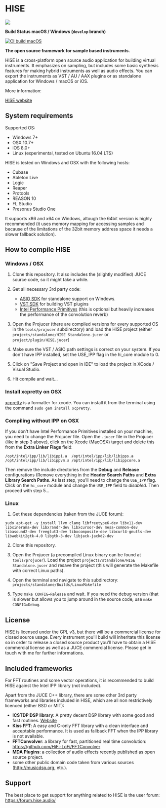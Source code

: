 # HISE

![](http://hise.audio/images/github.png)

**Build Status macOS / Windows (`develop` branch)**  

[![CI build macOS](https://github.com/christophhart/HISE/actions/workflows/ci_mac.yml/badge.svg?branch=develop)](https://github.com/christophhart/HISE/actions/workflows/ci_mac.yml)

**The open source framework for sample based instruments.**

HISE is a cross-platform open source audio application for building virtual instruments. 
It emphasizes on sampling, but includes some basic synthesis features for making hybrid instruments as well as audio effects. 
You can export the instruments as VST / AU / AAX plugins or as standalone application for Windows / macOS or iOS.

More information:

[HISE website](http://hise.audio)

## System requirements

Supported OS:

- Windows 7+
- OSX 10.7+
- iOS 8.0+
- Linux (experimental, tested on Ubuntu 16.04 LTS)

HISE is tested on Windows and OSX with the following hosts:

- Cubase
- Ableton Live
- Logic
- Reaper
- Protools
- REASON 10
- FL Studio
- Presonus Studio One

It supports x86 and x64 on Windows, altough the 64bit version is highly recommended (it uses memory mapping for accessing samples and because of the limitations of the 32bit memory address space it needs a slower fallback solution).

## How to compile HISE

### Windows / OSX

1. Clone this repository. It also includes the (slightly modified) JUCE source code, so it might take a while.

2. Get all necessary 3rd party code:
	- [ASIO SDK](http://www.steinberg.net/sdk_downloads/asiosdk2.3.zip) for standalone support on Windows.
	- [VST SDK](http://www.steinberg.net/sdk_downloads/vstsdk366_27_06_2016_build_61.zip) for building VST plugins
	- [Intel Performance Primitives](https://software.intel.com/en-us/articles/free-ipp) (this is optional but heavily increases the performance of the convolution reverb)

3. Open the Projucer (there are compiled versions for every supported OS in the `tools/projucer` subdirectory) and load the HISE project (either `projects/standalone/HISE Standalone.jucer` or `project/plugin/HISE.jucer`)

4. Make sure the VST / ASIO path settings is correct on your system. If you don't have IPP installed, set the USE_IPP flag in the hi_core module to 0.

5. Click on "Save Project and open in IDE" to load the project in XCode / Visual Studio. 

6. Hit compile and wait...

### Install xcpretty on OSX 
[xcpretty](https://github.com/xcpretty/xcpretty) is a formatter for xcode. You can install it from the terminal using the command `sudo gem install xcpretty`.

### Compiling without IPP on OSX

If you don't have Intel Performance Primitives installed on your machine, you need to change the Projucer file. Open the `.jucer` file in the Projucer (like in step 3 above), click on the Xcode (MacOSX) target and delete this from the **Extra Linker Flags** field:

```
/opt/intel/ipp/lib/libippi.a  /opt/intel/ipp/lib/libipps.a /opt/intel/ipp/lib/libippvm.a /opt/intel/ipp/lib/libippcore.a
```

Then remove the include directories from the **Debug** and **Release** configurations (Remove everything in the **Header Search Paths** and **Extra Library Search Paths**. As last step, you'll need to change the `USE_IPP` flag. Click on the `hi_core` module and change the `USE_IPP` field to *disabled*. Then proceed with step 5...

### Linux

1. Get these dependencies (taken from the JUCE forum):

```
sudo apt-get -y install llvm clang libfreetype6-dev libx11-dev libxinerama-dev libxrandr-dev libxcursor-dev mesa-common-dev libasound2-dev freeglut3-dev libxcomposite-dev libcurl4-gnutls-dev libwebkit2gtk-4.0 libgtk-3-dev libjack-jackd2-dev
```

2. Clone this repository.

3. Open the Projucer (a precompiled Linux binary can be found at `tools/projucer`). Load the project `projects/standalone/HISE Standalone.jucer` and resave the project (this will generate the Makefile with correct Linux paths).

4. Open the terminal and navigate to this subdirectory: `projects/standalone/Builds/LinuxMakefile`

5. Type `make CONFIG=Release` and wait. If you need the debug version (that is slower but allows you to jump around in the source code, use `make CONFIG=Debug`.


## License

HISE is licensed under the GPL v3, but there will be a commercial license for closed source usage. Every instrument you'll build will inheritate this license so in order to release a closed source product you'll have to obtain a HISE commercial license as well as a JUCE commercial license. Please get in touch with me for further informations.

## Included frameworks

For FFT routines and some vector operations, it is recommended to build HISE against the Intel IPP library (not included).

Apart from the JUCE C++ library, there are some other 3rd party frameworks and libraries included in HISE, which are all non restrictively licenced (either BSD or MIT):

- **ICSTDP DSP library**: A pretty decent DSP library with some good and fast routines.   [Website](https://www.zhdk.ch/en/researchproject/426390)
- **Kiss FFT**: A easy and C-only FFT library with a clean interface and acceptable performance. It is used as fallback FFT when the IPP library is not available.
- **FFTConvolver**: a library for fast, partitioned real time convolution: https://github.com/HiFi-LoFi/FFTConvolver
- **MDA Plugins**: a collection of audio effects recently published as open source project.
- some other public domain code taken from various sources (http://musicdsp.org, etc.).

## Support

The best place to get support for anything related to HISE is the user forum: https://forum.hise.audio/
